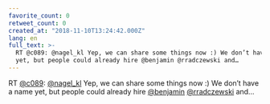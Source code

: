 ```yaml
---
favorite_count: 0
retweet_count: 0
created_at: "2018-11-10T13:24:42.000Z"
lang: en
full_text: >-
  RT @c089: @nagel_kl Yep, we can share some things now :) We don’t have a name
  yet, but people could already hire @benjamin @rradczewski and…
---
```


RT [@c089](https://twitter.com/c089): [@nagel_kl](https://twitter.com/nagel_kl)
Yep, we can share some things now :) We don’t have a name yet, but people could
already hire [@benjamin](https://twitter.com/benjamin)
[@rradczewski](https://twitter.com/rradczewski) and…

